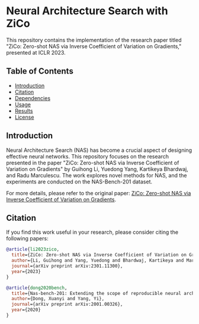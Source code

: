 # Neural Architecture Search with ZiCo

This repository contains the implementation of the research paper titled "ZiCo: Zero-shot NAS via Inverse Coefficient of Variation on Gradients," presented at ICLR 2023.  

## Table of Contents
- [Introduction](#introduction)
- [Citation](#citation)
- [Dependencies](#dependencies)
- [Usage](#usage)
- [Results](#results)
- [License](#license)

## Introduction

Neural Architecture Search (NAS) has become a crucial aspect of designing effective neural networks. This repository focuses on the research presented in the paper "ZiCo: Zero-shot NAS via Inverse Coefficient of Variation on Gradients" by Guihong Li, Yuedong Yang, Kartikeya Bhardwaj, and Radu Marculescu. The work explores novel methods for NAS, and the experiments are conducted on the NAS-Bench-201 dataset.

For more details, please refer to the original paper: [ZiCo: Zero-shot NAS via Inverse Coefficient of Variation on Gradients](https://arxiv.org/abs/2301.11300).

## Citation

If you find this work useful in your research, please consider citing the following papers:

```bibtex
@article{li2023zico,
  title={ZiCo: Zero-shot NAS via Inverse Coefficient of Variation on Gradients},
  author={Li, Guihong and Yang, Yuedong and Bhardwaj, Kartikeya and Marculescu, Radu},
  journal={arXiv preprint arXiv:2301.11300},
  year={2023}
}

@article{dong2020bench,
  title={Nas-bench-201: Extending the scope of reproducible neural architecture search},
  author={Dong, Xuanyi and Yang, Yi},
  journal={arXiv preprint arXiv:2001.00326},
  year={2020}
}
